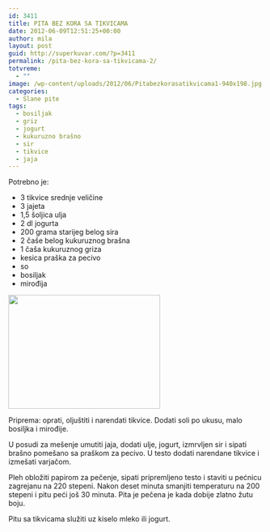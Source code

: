 ```yaml
---
id: 3411
title: PITA BEZ KORA SA TIKVICAMA
date: 2012-06-09T12:51:25+00:00
author: mila
layout: post
guid: http://superkuvar.com/?p=3411
permalink: /pita-bez-kora-sa-tikvicama-2/
totvreme:
  - ""
image: /wp-content/uploads/2012/06/Pitabezkorasatikvicama1-940x198.jpg
categories:
  - Slane pite
tags:
  - bosiljak
  - griz
  - jogurt
  - kukuruzno brašno
  - sir
  - tikvice
  - jaja
---
```

Potrebno je:

  * 3 tikvice srednje veličine
  * 3 jajeta
  * 1,5 šoljica ulja
  * 2 dl jogurta
  * 200 grama starijeg belog sira
  * 2 čaše belog kukuruznog brašna
  * 1 čaša kukuruznog griza
  * kesica praška za pecivo
  * so
  * bosiljak
  * mirođija

<img class="alignnone size-medium wp-image-3412" title="Pitabezkorasatikvicama" src="//superkuvar.com/wp-content/uploads/2012/06/Pitabezkorasatikvicama1-300x225.jpg" alt="" width="300" height="225" /> 

Priprema: oprati, oljuštiti i narendati tikvice. Dodati soli po ukusu, malo bosiljka i mirođije.

U posudi za mešenje umutiti jaja, dodati ulje, jogurt, izmrvljen sir i sipati brašno pomešano sa praškom za pecivo. U testo dodati narendane tikvice i izmešati varjačom.

Pleh obložiti papirom za pečenje, sipati pripremljeno testo i staviti u pećnicu zagrejanu na 220 stepeni. Nakon deset minuta smanjiti temperaturu na 200 stepeni i pitu peći još 30 minuta. Pita je pečena je kada dobije zlatno žutu boju.

Pitu sa tikvicama služiti uz kiselo mleko ili jogurt.